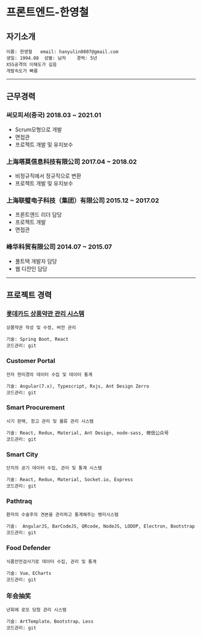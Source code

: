 # 프론트엔드-한영철

## 자기소개

```
이름: 한영철   email: hanyulin0807@gmail.com
생일: 1994.08  성별: 남자    경력: 5년
XSS공격의 이해도가 깊음
개발속도가 빠름
```

----

## 근무경력

### 써모피셔(중국) 2018.03 ~ 2021.01

- Scrum모형으로 개발
- 면접관
- 프로젝트 개발 및 유지보수

### 上海塔莫信息科技有限公司 2017.04 ~ 2018.02

- 비정규직에서 정규직으로 변환
- 프로젝트 개발 및 유지보수

### 上海联璧电子科技（集团）有限公司 2015.12 ~ 2017.02

- 프론트엔드 리더 담당
- 프로젝트 개발
- 면접관

### 峰华科贸有限公司 2014.07 ~ 2015.07

- 풀트택 개발자 담당
- 웹 디잔인 담당

----

## 프로젝트 경력

### [롯데카드 상품약관 관리 시스템](http://34.64.196.29:3000/#/login)

```
상품약관 작성 및 수정, 버전 관리

기술: Spring Boot, React
코드관리: git
```

### Customer Portal

```
전자 현미경의 데이터 수집 및 데이터 통계

기술: Angular(7.x), Typescript, Rxjs, Ant Design Zerro
코드관리: git
```

### Smart Procurement

```
시기 판매, 창고 관리 및 물류 관리 시스템

기술: React, Redux, Material, Ant Design, node-sass, 微信公众号
코드관리: git
```

### Smart City

```
단지의 공기 데이터 수집, 관리 및 통계 시스템

기술: React, Redux, Material, Socket.io, Express
코드관리: git
```

### Pathtraq

```
환자의 수술후의 견본을 관리하고 통계해주는 병리시스템

기술:  AngularJS, BarCodeJS, QRcode, NodeJS, LODOP, Electron, Bootstrap
코드관리: git
```

### Food Defender

```
식품안전검사기로 데이터 수집, 관리 및 통계

기술: Vue、ECharts
코드관리: git
```

### 年会抽奖

```
년회에 로또 당첨 관리 시스템

기술: ArtTemplate、Bootstrap、Less
코드관리: git
```
